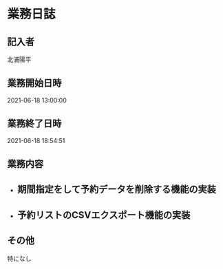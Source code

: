 # 業務日誌

## 記入者

北浦陽平

## 業務開始日時

2021-06-18 13:00:00

## 業務終了日時

2021-06-18 18:54:51

## 業務内容

- 期間指定をして予約データを削除する機能の実装
	- 
- 予約リストのCSVエクスポート機能の実装
	- 

## その他

特になし